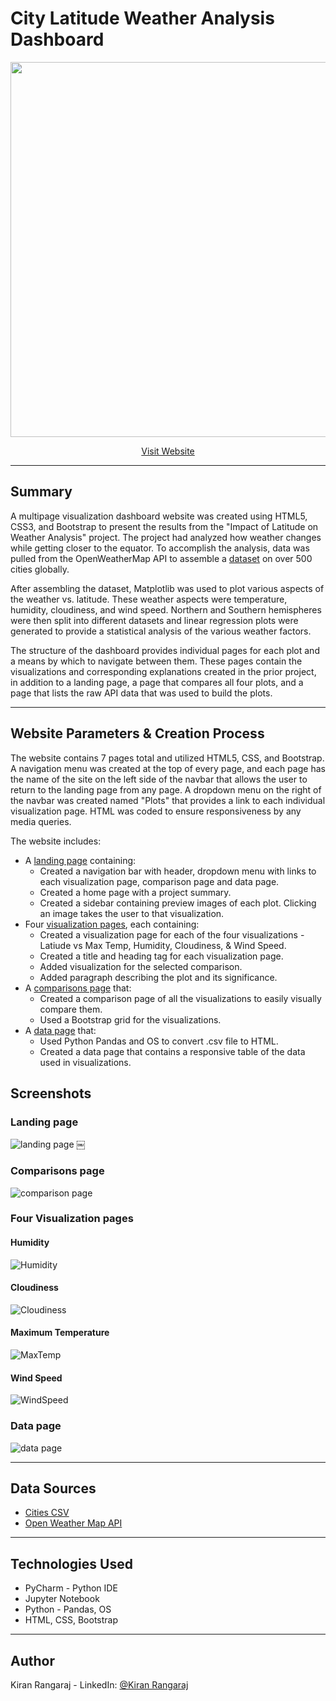 # City Latitude Weather Analysis Dashboard 

<p align="center">
   <img src="assets/images/latitude_world_map.png" width="600">
</p>

<p align="center">
  <a href="https://kiranrangaraj.github.io/City-Latitude-Weather-Analysis-Dashboard/">Visit Website</a>
</p>

---

## Summary ##

A multipage visualization dashboard website was created using HTML5, CSS3, and Bootstrap to present the results from the "Impact of Latitude on Weather Analysis" project. The project had analyzed how weather changes while getting closer to the equator. To accomplish the analysis, data was pulled from the OpenWeatherMap API to assemble a [dataset](Resources/cities.csv) on over 500 cities globally.

After assembling the dataset, Matplotlib was used to plot various aspects of the weather vs. latitude. These weather aspects were temperature, humidity, cloudiness, and wind speed. Northern and Southern hemispheres were then split into different datasets and linear regression plots were generated to provide a statistical analysis of the various weather factors.

The structure of the dashboard provides individual pages for each plot and a means by which to navigate between them. These pages contain the visualizations and corresponding explanations created in the prior project, in addition to a landing page, a page that compares all four plots, and a page that lists the raw API data that was used to build the plots.

---

## Website Parameters & Creation Process ##
The website contains 7 pages total and utilized HTML5, CSS, and Bootstrap. A navigation menu was created at the top of every page, and each page has the name of the site on the left side of the navbar that allows the user to return to the landing page from any page. A dropdown menu on the right of the navbar was created named "Plots" that provides a link to each individual visualization page. HTML was coded to ensure responsiveness by any media queries.

The website includes: 
* A [landing page](#landing-page) containing:
   * Created a navigation bar with header, dropdown menu with links to each visualization page, comparison page and data page.
   * Created a home page with a project summary.
   * Created a sidebar containing preview images of each plot. Clicking an image takes the user to that visualization.
* Four [visualization pages](#visualization-pages), each containing:
   * Created a visualization page for each of the four visualizations - Latiude vs Max Temp, Humidity, Cloudiness, & Wind Speed.
   * Created a title and heading tag for each visualization page.
   * Added visualization for the selected comparison.
   * Added paragraph describing the plot and its significance.
* A [comparisons page](#comparisons-page) that:
   * Created a comparison page of all the visualizations to easily visually compare them.
   * Used a Bootstrap grid for the visualizations.
* A [data page](#data-page) that:
   * Used Python Pandas and OS to convert .csv file to HTML.
   * Created a data page that contains a responsive table of the data used in visualizations.

## Screenshots ##

### <a id="landing-page"></a>Landing page

![landing page](assets/images/LandingPage.png)
￼
### <a id="comparisons-page"></a>Comparisons page

![comparison page](assets/images/Comparison.png)

### <a id="visualization-pages"></a>Four Visualization pages

#### Humidity
![Humidity](assets/images/Humidity.png)

#### Cloudiness
![Cloudiness](assets/images/Cloudiness.png)

#### Maximum Temperature
![MaxTemp](assets/images/MaxTemp.png)

#### Wind Speed
![WindSpeed](assets/images/WindSpeed.png)

### <a id="data-page"></a>Data page

![data page](assets/images/Data.png)

---

## Data Sources ##
* [Cities CSV](https://github.com/kiranrangaraj/Web-Design-Challenge/blob/master/Resources/cities.csv)
* [Open Weather Map API](https://openweathermap.org/api)

---

## Technologies Used ##
* PyCharm - Python IDE
* Jupyter Notebook
* Python - Pandas, OS
* HTML, CSS, Bootstrap

---

## Author ##
Kiran Rangaraj - LinkedIn: [@Kiran Rangaraj](https://www.linkedin.com/in/kiranrangaraj/)
